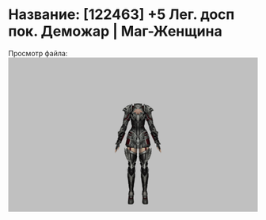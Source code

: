 # Название: [122463] +5 Лег. досп пок. Деможар | Маг-Женщина

Просмотр файла:
![p050034.png](p050034.png)